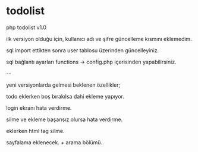 # todolist
php todolist v1.0

ilk versiyon olduğu için, kullanıcı adı ve şifre güncelleme kısmını eklemedim.

sql import ettikten sonra user tablosu üzerinden güncelleyiniz.

sql bağlantı ayarları functions -> config.php içerisinden yapabilirsiniz.

--

yeni versiyonlarda gelmesi beklenen özellikler;

todo eklerken boş bırakılsa dahi ekleme yapıyor.

login ekranı hata verdirme.

silme ve ekleme başarısız olursa hata verdirme. 

eklerken html tag silme.

sayfalama eklenecek. + arama bölümü.
